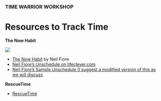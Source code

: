 ### TIME WARRIOR WORKSHOP

# Resources to Track Time 

**The Now Habit**

<a href="http://www.amazon.com/Now-Habit-Overcoming-Procrastination-Guilt-Free/dp/1585425524/" target="_blank"><img src="http://teaching.polishedsolid.com/time-warrior/now-habit.jpeg"></a>

* [The Now Habit](http://www.amazon.com/Now-Habit-Overcoming-Procrastination-Guilt-Free/dp/1585425524/) by Neil Fiore
* [Neil Fiore’s Unschedule on lifeclever.com](http://www.lifeclever.com/how-to-unschedule-your-work-and-enjoy-guilt-free-play)
* [Neil Fiore’s Sample Unschedule (I suggest a modified version of this as we will discuss](http://www.neilfiore.com/nowhabit-schedule.shtml)

**RescueTime**

* [RescueTime](http://rescuetime.com) 


